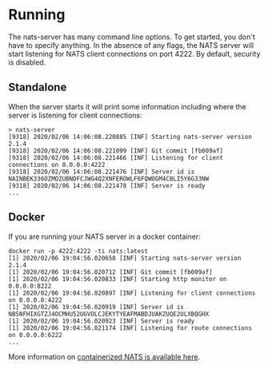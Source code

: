 # Running

The nats-server has many command line options. To get started, you don't have to specify anything. In the absence of any flags, the NATS server will start listening for NATS client connections on port 4222. By default, security is disabled.

## Standalone

When the server starts it will print some information including where the server is listening for client connections:

```text
> nats-server
[9318] 2020/02/06 14:06:08.220885 [INF] Starting nats-server version 2.1.4
[9318] 2020/02/06 14:06:08.221099 [INF] Git commit [fb009af]
[9318] 2020/02/06 14:06:08.221466 [INF] Listening for client connections on 0.0.0.0:4222
[9318] 2020/02/06 14:06:08.221476 [INF] Server id is NAINBEK336OZMOZUBNOFCJWG4Q2XNFEROWLF6FQWOGM4CBLI5Y6G33NW
[9318] 2020/02/06 14:06:08.221478 [INF] Server is ready
...
```

## Docker

If you are running your NATS server in a docker container:

```text
docker run -p 4222:4222 -ti nats:latest
[1] 2020/02/06 19:04:56.020658 [INF] Starting nats-server version 2.1.4
[1] 2020/02/06 19:04:56.020712 [INF] Git commit [fb009af]
[1] 2020/02/06 19:04:56.020833 [INF] Starting http monitor on 0.0.0.0:8222
[1] 2020/02/06 19:04:56.020897 [INF] Listening for client connections on 0.0.0.0:4222
[1] 2020/02/06 19:04:56.020919 [INF] Server id is NBSNFHIXGTZJ4OCMHU52UGVOLCJEKYTYEAFMABDJUAKZUQE2ULXBQGHX
[1] 2020/02/06 19:04:56.020923 [INF] Server is ready
[1] 2020/02/06 19:04:56.021174 [INF] Listening for route connections on 0.0.0.0:6222
...
```

More information on [containerized NATS is available here](../nats_docker/README.md).

